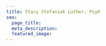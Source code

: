 ```yaml
---
title: Stacy Stefaniak Luther, PsyD
seo:
  page_title:
  meta_description:
  featured_image:
---
```

